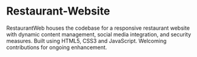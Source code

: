 # Restaurant-Website
RestaurantWeb houses the codebase for a responsive restaurant website with dynamic content management, social media integration, and security measures. Built using HTML5, CSS3 and JavaScript. Welcoming contributions for ongoing enhancement.
